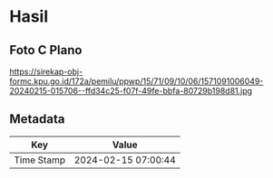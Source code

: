 # Hasil

## Foto C Plano

https://sirekap-obj-formc.kpu.go.id/172a/pemilu/ppwp/15/71/09/10/06/1571091006049-20240215-015706--ffd34c25-f07f-49fe-bbfa-80729b198d81.jpg


## Metadata

| Key        | Value               |
| ---------- | ------------------- |
| Time Stamp | 2024-02-15 07:00:44 |



